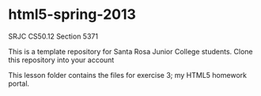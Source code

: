 html5-spring-2013
=================

SRJC CS50.12 Section 5371

This is a template repository for Santa Rosa Junior College students.    Clone this repository into your account

This lesson folder contains the files for exercise 3; my HTML5 homework portal.